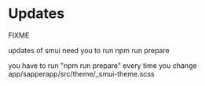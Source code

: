 # Updates

FIXME 

updates of smui need you to run npm run prepare



you have to run "npm run prepare" every time you change app/sapperapp/src/theme/_smui-theme.scss